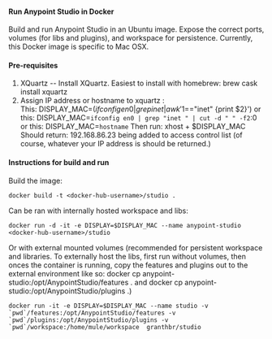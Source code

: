 #### Run Anypoint Studio in Docker

Build and run Anypoint Studio in an Ubuntu image. Expose the correct ports, volumes (for libs and plugins), and workspace for persistence. 
Currently, this Docker image is specific to Mac OSX. 

#### Pre-requisites

1. XQuartz -- Install XQuartz. Easiest to install with homebrew: brew cask install xquartz
2. Assign IP address or hostname to xquartz :  
   This: DISPLAY_MAC=$(ifconfig en0 | grep inet | awk '$1=="inet" {print $2}')
   or this: DISPLAY_MAC=`ifconfig en0 | grep "inet " | cut -d " " -f2`:0
   or this: DISPLAY_MAC=`hostname`
   Then run:
   xhost + $DISPLAY_MAC
Should return:
192.168.86.23 being added to access control list (of course, whatever your IP address is should be returned.)


#### Instructions for build and run
Build the image:
```
docker build -t <docker-hub-username>/studio .
```
Can be ran with internally hosted workspace and libs:
```
docker run -d -it -e DISPLAY=$DISPLAY_MAC --name anypoint-studio  <docker-hub-username>/studio
```

Or with external mounted volumes (recommended for persistent workspace and libraries. To externally host the libs, first run without volumes, then onces the container is running, copy the features and plugins out to the external environment like so:
docker cp anypoint-studio:/opt/AnypointStudio/features . and docker cp anypoint-studio:/opt/AnypointStudio/plugins .)
```
docker run -it -e DISPLAY=$DISPLAY_MAC --name studio -v `pwd`/features:/opt/AnypointStudio/features -v `pwd`/plugins:/opt/AnypointStudio/plugins -v `pwd`/workspace:/home/mule/workspace  granthbr/studio
```